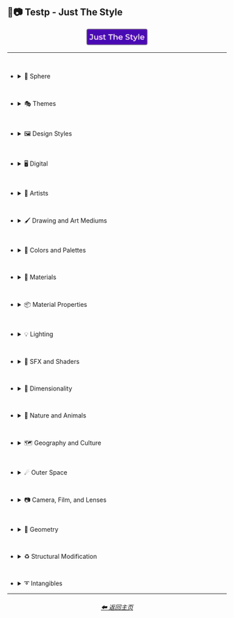 <h2>🧩📷 Testp - Just The Style</h2>

<div align="center">

[<img src="/Images/Repo_Parts/Buttons/Image_Type_Buttons/button_just_the_style_active.webp?raw=true" alt="Just The Style" width="140.5" />]()

</div>

<hr><br>

- <details><summary>🔵 Sphere</summary><p><div align="center">

    | Sphere |
    | :-: |
    | <img src="/Images/Midjourney_Beta_Features/testp/Midjourney_Styles/Sphere.webp?raw=true" width="256" /> |

</div></p></details>

<br>

- <details><summary>🎭 Themes</summary><p>

  - <details><summary>🎭⛱ Realism/Abstraction</summary><p><div align="center">

    | Photorealistic |
    | :-: |
    | <img src="/Images/Midjourney_Beta_Features/testp/Midjourney_Styles/Photorealistic.webp?raw=true" width="256" /> |

    <br>

    </div></p></details>


  - <details><summary>🎭💾 Retro/Modern</summary><p><div align="center">

    | Retro |
    | :-: |
    | <img src="/Images/Midjourney_Beta_Features/testp/Midjourney_Styles/Retro.webp?raw=true" width="256" /> |

    </div></p></details>


  - <details><summary>🎭🪐 Sci-fi</summary><p><div align="center">

    | Sci-fi |
    | :-: |
    | <img src="/Images/Midjourney_Beta_Features/testp/Midjourney_Styles/Sci-fi.webp?raw=true" width="256" /> |


    </div></p></details>


  - <details><summary>🎭⚙ Architecture and Manufactured</summary><p><div align="center">

    | Steampunk |
    | :-: |
    | <img src="/Images/Midjourney_Beta_Features/testp/Midjourney_Styles/Steampunk.webp?raw=true" width="256" /> |

    </div></p></details>


  - <details><summary>🎭🎵 Music Styles</summary><p><div align="center">

    | Disco |
    | :-: |
    | <img src="/Images/Midjourney_Beta_Features/testp/Midjourney_Styles/Disco.webp?raw=true" width="256" /> |

    <br>

    | Vaporwave |
    | :-: |
    | <img src="/Images/Midjourney_Beta_Features/testp/Midjourney_Styles/Vaporwave.webp?raw=true" width="256" /> |

    </div></p></details>


  - <details><summary>🎭📺 Cartoons, Anime, and Comics</summary><p><div align="center">

    | Cartoon |
    | :-: |
    | <img src="/Images/Midjourney_Beta_Features/testp/Midjourney_Styles/Cartoon.webp?raw=true" width="256" /> |

    </div></p></details>


  - <details><summary>🎭🎆 Colors, Crystals, Sparkles, and Light</summary><p><div align="center">

    | Fractalpunk |
    | :-: |
    | <img src="/Images/Midjourney_Beta_Features/testp/Midjourney_Styles/Fractalpunk.webp?raw=true" width="256" /> |

    </div></p></details>

  </p></details>


<br>


- <details><summary>🖼 Design Styles</summary><p>

  - <details><summary>🖼🟧 Simplicity/Complexity</summary><p><div align="center">

    | Hyperdetailed |
    | :-: |
    | <img src="/Images/Midjourney_Beta_Features/testp/Midjourney_Styles/Hyperdetailed.webp?raw=true" width="256" /> |

    <br>

    | Chaotic |
    | :-: |
    | <img src="/Images/Midjourney_Beta_Features/testp/Midjourney_Styles/Chaotic.webp?raw=true" width="256" /> |

    <br>

    | Intricate Surface Detail |
    | :-: |
    | <img src="/Images/Midjourney_Beta_Features/testp/Midjourney_Styles/Intricate_Surface_Detail.webp?raw=true" width="256" /> |

    <br>

    | Flat Design |
    | :-: |
    | <img src="/Images/Midjourney_Beta_Features/testp/Midjourney_Styles/Flat_Design.webp?raw=true" width="256" /> |

    </div></p></details>


  - <details><summary>🖼🎨 Patterns</summary><p><div align="center">

    | Halftone |
    | :-: |
    | <img src="/Images/Midjourney_Beta_Features/testp/Midjourney_Styles/Halftone.webp?raw=true" width="256" /> |

    <br>

    | Diffraction Patterns |
    | :-: |
    | <img src="/Images/Midjourney_Beta_Features/testp/Midjourney_Styles/Diffraction_Patterns.webp?raw=true" width="256" /> |

    </div></p></details>


  - <details><summary>🖼🧊 Cubism</summary><p><div align="center">

    | Cubism |
    | :-: |
    | <img src="/Images/Midjourney_Beta_Features/testp/Midjourney_Styles/Cubism.webp?raw=true" width="256" /> |

    </div></p></details>
    

  - <details><summary>🖼🔮 Neo</summary><p><div align="center">

    | Neo-Tokyo |
    | :-: |
    | <img src="/Images/Midjourney_Beta_Features/testp/Midjourney_Styles/Neo-Tokyo.webp?raw=true" width="256" /> |

    </div></p></details>


  - <details><summary>🖼🌀 Psychedelic, Divine, Fractal, and Noise</summary><p><div align="center">

    | Psychedelica |
    | :-: |
    | <img src="/Images/Midjourney_Beta_Features/testp/Midjourney_Styles/Psychedelica.webp?raw=true" width="256" /> |

    <br>

    | Sacred Geometry |
    | :-: |
    | <img src="/Images/Midjourney_Beta_Features/testp/Midjourney_Styles/Sacred_Geometry.webp?raw=true" width="256" /> |

    </div></p></details>


  - <details><summary>🖼🌈 Synesthesia</summary><p><div align="center">

    | Synesthesia |
    | :-: |
    | <img src="/Images/Midjourney_Beta_Features/testp/Midjourney_Styles/Synesthesia.webp?raw=true" width="256" /> |

    </div></p></details>


  - <details><summary>🖼💫 Stylized</summary><p><div align="center">

    | Extreme Bubble Design |
    | :-: |
    | <img src="/Images/Midjourney_Beta_Features/testp/Midjourney_Styles/Extreme_Bubble_Design.webp?raw=true" width="256" /> |

    <br>

    | Liquify |
    | :-: |
    | <img src="/Images/Midjourney_Beta_Features/testp/Midjourney_Styles/Liquify.webp?raw=true" width="256" /> |

    <br>

    | Lissajous |
    | :-: |
    | <img src="/Images/Midjourney_Beta_Features/testp/Midjourney_Styles/Lissajous.webp?raw=true" width="256" /> |

    </div></p></details>
  </p></details>


<br>


- <details><summary>🖥 Digital</summary><p>

  - <details><summary>🎮 Rendering Engines</summary><p><div align="center">

    | Octane |
    | :-: |
    | <img src="/Images/Midjourney_Beta_Features/testp/Midjourney_Styles/Octane.webp?raw=true" width="256" /> |

    </div></p></details>


  - <details><summary>🖥📐 Resolution</summary><p><div align="center">

    | 4k |
    | :-: |
    | <img src="/Images/Midjourney_Beta_Features/testp/Midjourney_Styles/4k.webp?raw=true" width="256" /> |

    </div></p></details>


  - <details><summary>🖥🟩 1-bit - 16-bit</summary><p><div align="center">

    | 8-bit |
    | :-: |
    | <img src="/Images/Midjourney_Beta_Features/testp/Midjourney_Styles/8-bit.webp?raw=true" width="256" /> |

    </div></p></details>


  - <details><summary>🖥🖼 Digital Styles</summary><p><div align="center">

    | Cyberdelic |
    | :-: |
    | <img src="/Images/Midjourney_Beta_Features/testp/Midjourney_Styles/Cyberdelic.webp?raw=true" width="256" /> |

    </div></p></details>


  - <details><summary>🖥🎞 VFX and Video Companies</summary><p><div align="center">

    | Disney |
    | :-: |
    | <img src="/Images/Midjourney_Beta_Features/testp/Midjourney_Styles/Disney.webp?raw=true" width="256" /> |

    </div></p></details>


  - <details><summary>🖥🎨 Art Programs and Applications</summary><p><div align="center">

    | Microsoft Paint |
    | :-: |
    | <img src="/Images/Midjourney_Beta_Features/testp/Midjourney_Styles/Microsoft_Paint.webp?raw=true" width="256" /> |

    </div></p></details>


  - <details><summary>🖥🖼 Image Formats and Types</summary><p><div align="center">

    | Lowpoly |
    | :-: |
    | <img src="/Images/Midjourney_Beta_Features/testp/Midjourney_Styles/Lowpoly.webp?raw=true" width="256" /> |

    <br>

    | Pixel Art |
    | :-: |
    | <img src="/Images/Midjourney_Beta_Features/testp/Midjourney_Styles/Pixel_Art.webp?raw=true" width="256" /> |

    </div></p></details>


  - <details><summary>🖥🏁 Dithering</summary><p><div align="center">

    | Floyd–Steinberg Dithering |
    | :-: |
    | <img src="/Images/Midjourney_Beta_Features/testp/Midjourney_Styles/FloydSteinberg_Dithering.webp?raw=true" width="256" /> |

    </div></p></details>


  - <details><summary>🖥👩‍💻 Glitchy</summary><p><div align="center">

    | Databending |
    | :-: |
    | <img src="/Images/Midjourney_Beta_Features/testp/Midjourney_Styles/Databending.webp?raw=true" width="256" /> |

    </div></p></details>


  - <details><summary>🕹 Video Games and Game Systems</summary><p>

    - <details><summary>🕹🖼 Video Game Styles</summary><p><div align="center">

        | Tetris |
        | :-: |
        | <img src="/Images/Midjourney_Beta_Features/testp/Midjourney_Styles/Tetris.webp?raw=true" width="256" /> |
        
      </div></p></details>

    </p></details>


  - <details><summary>🖥🧠 AI and Neural Networks</summary><p><div align="center">

    | Deep Dream |
    | :-: |
    | <img src="/Images/Midjourney_Beta_Features/testp/Midjourney_Styles/Deep_Dream.webp?raw=true" width="256" /> |

    </div></p></details>

  </p></details>


<br>


- <details><summary>📔 Artists</summary><p>

  - <details><summary>📔❇ Surrealism</summary><p><div align="center">

    | Painting By Salvador Dali | Painting By Pablo Picasso |
    | :-: | :-: |
    | <img src="/Images/Midjourney_Beta_Features/testp/Midjourney_Styles/Painting_By_Salvador_Dali.webp?raw=true" width="256" /> | <img src="/Images/Midjourney_Beta_Features/testp/Midjourney_Styles/Painting_By_Pablo_Picasso.webp?raw=true" width="256" /> |

    </div></p></details>


  - <details><summary>📔➿ Post-Impressionism</summary><p><div align="center">

    | Painting By Van Gogh |
    | :-: |
    | <img src="/Images/Midjourney_Beta_Features/testp/Midjourney_Styles/Painting_By_Van_Gogh.webp?raw=true" width="256" /> |

    </div></p></details>


  - <details><summary>📔☯ Psychedelic</summary><p><div align="center">

    | Painting By Alex Grey |
    | :-: |
    | <img src="/Images/Midjourney_Beta_Features/testp/Midjourney_Styles/Painting_By_Alex_Grey.webp?raw=true" width="256" /> |

    </div></p></details>


  - <details><summary>📔 Other Artists</summary><p><div align="center">

    | Painting By Bob Ross | Art By M.C. Escher |
    | :-: | :-: |
    | <img src="/Images/Midjourney_Beta_Features/testp/Midjourney_Styles/Painting_By_Bob_Ross.webp?raw=true" width="256" /> | <img src="/Images/Midjourney_Beta_Features/testp/Midjourney_Styles/Art_By_M.C._Escher.webp?raw=true" width="256" /> |

    </div></p></details>
  </p></details>


<br>


- <details><summary>🖌 Drawing and Art Mediums</summary><p>

  - <details><summary>🖌✏ Illustration and Drawing</summary><p>

    - <details><summary>✏🖼 Drawing Types</summary><p><div align="center">

        | Sketch |
        | :-: |
        | <img src="/Images/Midjourney_Beta_Features/testp/Midjourney_Styles/Sketch.webp?raw=true" width="256" /> |

        <br>

        | Stipple |
        | :-: |
        | <img src="/Images/Midjourney_Beta_Features/testp/Midjourney_Styles/Stipple.webp?raw=true" width="256" /> |

      </div></p></details>


    - <details><summary>✏ Pencil and Graphite</summary><p><div align="center">

        | Colored Pencil |
        | :-: |
        | <img src="/Images/Midjourney_Beta_Features/testp/Midjourney_Styles/Colored_Pencil.webp?raw=true" width="256" /> |

      </div></p></details>


    - <details><summary>✏🖊 Ink</summary><p><div align="center">

        | Ballpoint Pen |
        | :-: |
        | <img src="/Images/Midjourney_Beta_Features/testp/Midjourney_Styles/Ballpoint_Pen.webp?raw=true" width="256" /> |

        <br>

        | Marker Art |
        | :-: |
        | <img src="/Images/Midjourney_Beta_Features/testp/Midjourney_Styles/Marker_Art.webp?raw=true" width="256" /> |

      </div></p></details>

    </p></details>


  - <details><summary>🖌🎨 Paint</summary><p>

    - <details><summary>🎨🖼 Painting Types</summary><p><div align="center">

        | Paper-Marbling |
        | :-: |
        | <img src="/Images/Midjourney_Beta_Features/testp/Midjourney_Styles/Paper-Marbling.webp?raw=true" width="256" /> |

      </div></p></details>


    - <details><summary>🎨 Paint Types</summary><p><div align="center">

        | Splatter Paint |
        | :-: |
        | <img src="/Images/Midjourney_Beta_Features/testp/Midjourney_Styles/Splatter_Paint.webp?raw=true" width="256" /> |
        
      </div></p></details>
    
    </p></details>


  - <details><summary>🖌🎲 Physical Mediums</summary><p>

    - <details><summary>🎲🖼 Framed, Banner, and Decal</summary><p><div align="center">

        | Wall Decal |
        | :-: |
        | <img src="/Images/Midjourney_Beta_Features/testp/Midjourney_Styles/Wall_Decal.webp?raw=true" width="256" /> |

      </div></p></details>


    - <details><summary>🎲🗿 Carving, Etching, and Modeling</summary><p><div align="center">

        | Bejeweled |
        | :-: |
        | <img src="/Images/Midjourney_Beta_Features/testp/Midjourney_Styles/Bejeweled.webp?raw=true" width="256" /> |

        <br>

        | Carved Lacquer |
        | :-: |
        | <img src="/Images/Midjourney_Beta_Features/testp/Midjourney_Styles/Carved_Lacquer.webp?raw=true" width="256" /> |

      </div></p></details>

    - <details><summary>🎲🏺 Pottery and Glass</summary><p><div align="center">

        | Bone China |
        | :-: |
        | <img src="/Images/Midjourney_Beta_Features/testp/Midjourney_Styles/Bone_China.webp?raw=true" width="256" /> |

      </div></p></details>
    
    </p></details>
  </p></details>


<br>


- <details><summary>🎨 Colors and Palettes</summary><p>

  - <details><summary>🎨🔴 Colors</summary><p>

    - <details><summary>🎨🔴 Basic Colors</summary><p><div align="center">

        | Cyan |
        | :-: |
        | <img src="/Images/Midjourney_Beta_Features/testp/Midjourney_Styles/Cyan.webp?raw=true" width="256" /> |

      </div></p></details>


    - <details><summary>🎨🔵 Extended Colors</summary><p><div align="center">

        | Aqua |
        | :-: |
        | <img src="/Images/Midjourney_Beta_Features/testp/Midjourney_Styles/Aqua.webp?raw=true" width="256" /> |

      </div></p></details>

    </p></details>

  - <details><summary>🎨 Color Based Designs</summary><p><div align="center">

    | Spectrum |
    | :-: |
    | <img src="/Images/Midjourney_Beta_Features/testp/Midjourney_Styles/Spectrum.webp?raw=true" width="256" /> |

    </div></p></details>


  - <details><summary>🎨🖌 Chromatic Palettes</summary><p><div align="center">

    | Electric Colors |
    | :-: |
    | <img src="/Images/Midjourney_Beta_Features/testp/Midjourney_Styles/Electric_Colors.webp?raw=true" width="256" /> |

    </div></p></details>


  - <details><summary>🎨🖥 Color Models</summary><p><div align="center">

    | CMYK |
    | :-: |
    | <img src="/Images/Midjourney_Beta_Features/testp/Midjourney_Styles/CMYK.webp?raw=true" width="256" /> |

    <br>

    | CGA |
    | :-: |
    | <img src="/Images/Midjourney_Beta_Features/testp/Midjourney_Styles/CGA.webp?raw=true" width="256" /> |

    </div></p></details>


  - <details><summary>🎨🎥 Color Motion Picture Film Systems</summary><p><div align="center">

    | Technicolor |
    | :-: |
    | <img src="/Images/Midjourney_Beta_Features/testp/Midjourney_Styles/Technicolor.webp?raw=true" width="256" /> |

    </div></p></details>
  </p></details>

<br>


- <details><summary>🧱 Materials</summary><p>

  - <details><summary>🧱💎 Solids</summary><p>

    - <details><summary>🧱🔩 Metal</summary><p><div align="center">

        | Brushed Aluminum |
        | :-: |
        | <img src="/Images/Midjourney_Beta_Features/testp/Midjourney_Styles/Brushed_Aluminum.webp?raw=true" width="256" /> |

        <br>

        | Anodized Titanium |
        | :-: |
        | <img src="/Images/Midjourney_Beta_Features/testp/Midjourney_Styles/Anodized_Titanium.webp?raw=true" width="256" /> |

      </div></p></details>


    - <details><summary>🧱💎 Glass and Crystal</summary><p><div align="center">

        | Amethyst |
        | :-: |
        | <img src="/Images/Midjourney_Beta_Features/testp/Midjourney_Styles/Amethyst.webp?raw=true" width="256" /> |

        <br>

        | Milky Quartz |
        | :-: |
        | <img src="/Images/Midjourney_Beta_Features/testp/Midjourney_Styles/Milky_Quartz.webp?raw=true" width="256" /> |

        <br>

        | Agate |
        | :-: |
        | <img src="/Images/Midjourney_Beta_Features/testp/Midjourney_Styles/Agate.webp?raw=true" width="256" /> |

      </div></p></details>

    </p></details>


  - <details><summary>🧱💧 Liquids</summary><p><div align="center">

    | Liquid Crystal |
    | :-: |
    | <img src="/Images/Midjourney_Beta_Features/testp/Midjourney_Styles/Liquid_Crystal.webp?raw=true" width="256" /> |

    </div></p></details>


  - <details><summary>🧱🧪 Non-Newtonian Fluids and Polymers</summary><p>

    - <details><summary>🧱🩹 Tape and Adhesives</summary><p><div align="center">

        | Kapton Tape |
        | :-: |
        | <img src="/Images/Midjourney_Beta_Features/testp/Midjourney_Styles/Kapton_Tape.webp?raw=true" width="256" /> |

      </div></p></details>

    </p></details>


  - <details><summary>🧱🌫️ Gasses and Vapors</summary><p><div align="center">

    | Clouds |
    | :-: |
    | <img src="/Images/Midjourney_Beta_Features/testp/Midjourney_Styles/Clouds.webp?raw=true" width="256" /> |

    </div></p></details>
  </p></details>


<br>


- <details><summary>📦 Material Properties</summary><p>

  - <details><summary>📦🏮 Optics and Light Manipulation</summary><p><div align="center">

    | Glitter |
    | :-: |
    | <img src="/Images/Midjourney_Beta_Features/testp/Midjourney_Styles/Glitter.webp?raw=true" width="256" /> |

    </div></p></details>


  - <details><summary>📦💡 Luminescence</summary><p><div align="center">

    | Glow-In-The-Dark |
    | :-: |
    | <img src="/Images/Midjourney_Beta_Features/testp/Midjourney_Styles/Glow-In-The-Dark.webp?raw=true" width="256" /> |

    </div></p></details>


  - <details><summary>📦🔍 Reflection and Refraction</summary><p><div align="center">

    | Glossy |
    | :-: |
    | <img src="/Images/Midjourney_Beta_Features/testp/Midjourney_Styles/Glossy.webp?raw=true" width="256" /> |

    </div></p></details>


  - <details><summary>📦🧽 Physical Properties</summary><p><div align="center">

    | Cracked |
    | :-: |
    | <img src="/Images/Midjourney_Beta_Features/testp/Midjourney_Styles/Cracked.webp?raw=true" width="256" /> |

    </div></p></details>
  </p></details>


<br>


- <details><summary>💡 Lighting</summary><p>

  - <details><summary>💡🏮 Types of Lights</summary><p><div align="center">

    | Crepuscular Rays |
    | :-: |
    | <img src="/Images/Midjourney_Beta_Features/testp/Midjourney_Styles/Crepuscular_Rays.webp?raw=true" width="256" /> |

    </div></p></details>


  - <details><summary>💡🪔 Lamps and Tubes</summary><p><div align="center">

    | Plasma Globe |
    | :-: |
    | <img src="/Images/Midjourney_Beta_Features/testp/Midjourney_Styles/Plasma_Globe.webp?raw=true" width="256" /> |

    </div></p></details>
  </p></details>


<br>


- <details><summary>🌈 SFX and Shaders</summary><p>

  - <details><summary>🌈🔍 Reflections</summary><p><div align="center">

    | Ray Tracing Reflections |
    | :-: |
    | <img src="/Images/Midjourney_Beta_Features/testp/Midjourney_Styles/Ray_Tracing_Reflections.webp?raw=true" width="256" /> |

    </div></p></details>


  - <details><summary>🌈🎨 Chromatic SFX</summary><p><div align="center">

    | Chromatic Aberration |
    | :-: |
    | <img src="/Images/Midjourney_Beta_Features/testp/Midjourney_Styles/Chromatic_Aberration.webp?raw=true" width="256" /> |

    </div></p></details>


  - <details><summary>🌈💫 Stylized</summary><p><div align="center">

    | Scan Lines |
    | :-: |
    | <img src="/Images/Midjourney_Beta_Features/testp/Midjourney_Styles/Scan_Lines.webp?raw=true" width="256" /> |

    <br>

    | Tessellated |
    | :-: |
    | <img src="/Images/Midjourney_Beta_Features/testp/Midjourney_Styles/Tessellated.webp?raw=true" width="256" /> |

    </div></p></details>


  - <details><summary>🌈🕶 Shaders and Post Processing</summary><p><div align="center">

    | Ray Traced |
    | :-: |
    | <img src="/Images/Midjourney_Beta_Features/testp/Midjourney_Styles/Ray_Traced.webp?raw=true" width="256" /> |

    </div></p></details>
  </p></details>


<br>


- <details><summary>🌌 Dimensionality</summary><p>

  - <details><summary>🌌 0D-5D</summary><p><div align="center">

    | 2-Dimensional |
    | :-: |
    | <img src="/Images/Midjourney_Beta_Features/testp/Midjourney_Styles/2-Dimensional.webp?raw=true" width="256" /> |

    </div></p></details>
  </p></details>


<br>


- <details><summary>🌲 Nature and Animals</summary><p>

  - <details><summary>🌲🍄 Fungi</summary><p><div align="center">

    | Lactarius-Indigo |
    | :-: |
    | <img src="/Images/Midjourney_Beta_Features/testp/Midjourney_Styles/Lactarius-Indigo.webp?raw=true" width="256" /> |

    </div></p></details>


  - <details><summary>🌲⛄ Seasons and Weather</summary><p><div align="center">

    | Autumn |
    | :-: |
    | <img src="/Images/Midjourney_Beta_Features/testp/Midjourney_Styles/Autumn.webp?raw=true" width="256" /> |

    <br>

    | Tornado |
    | :-: |
    | <img src="/Images/Midjourney_Beta_Features/testp/Midjourney_Styles/Tornado.webp?raw=true" width="256" /> |

    </div></p></details>

  </p></details>


<br>


- <details><summary>🗺 Geography and Culture</summary><p>

  - <details><summary>🗺🎄 Holidays</summary><p><div align="center">

    | Halloween |
    | :-: |
    | <img src="/Images/Midjourney_Beta_Features/testp/Midjourney_Styles/Halloween.webp?raw=true" width="256" /> |

    </div></p></details>

  </p></details>


<br>


- <details><summary>☄ Outer Space</summary><p>

  - <details><summary>☄🌌 Galaxies, Nebulae, and Other Cosmic Structures</summary><p><div align="center">

    | Galaxy |
    | :-: |
    | <img src="/Images/Midjourney_Beta_Features/testp/Midjourney_Styles/Galaxy.webp?raw=true" width="256" /> |

    <br>

    | Supernova |
    | :-: |
    | <img src="/Images/Midjourney_Beta_Features/testp/Midjourney_Styles/Supernova.webp?raw=true" width="256" /> |

    </div></p></details>

  </p></details>


<br>


- <details><summary>📷 Camera, Film, and Lenses</summary><p>

  - <details><summary>📷🌇 Camera and Scenes</summary><p><div align="center">

    | Cinematic |
    | :-: |
    | <img src="/Images/Midjourney_Beta_Features/testp/Midjourney_Styles/Cinematic.webp?raw=true" width="256" /> |

    <br>

    | Bokeh |
    | :-: |
    | <img src="/Images/Midjourney_Beta_Features/testp/Midjourney_Styles/Bokeh.webp?raw=true" width="256" /> |

    </div></p></details>

  - <details><summary>📷🌇 Camera and Film Types</summary><p><div align="center">

    | Polaroid |
    | :-: |
    | <img src="/Images/Midjourney_Beta_Features/testp/Midjourney_Styles/Polaroid.webp?raw=true" width="256" /> |

    </div></p></details>

  - <details><summary>📷🔭 Lenses</summary><p><div align="center">

    | Super-Resolution Microscopy |
    | :-: |
    | <img src="/Images/Midjourney_Beta_Features/testp/Midjourney_Styles/Super-Resolution_Microscopy.webp?raw=true" width="256" /> |

    </div></p></details>


  - <details><summary>📷 Other</summary><p><div align="center">

    | Lens Flare |
    | :-: |
    | <img src="/Images/Midjourney_Beta_Features/testp/Midjourney_Styles/Lens_Flare.webp?raw=true" width="256" /> |

    </div></p></details>
  </p></details>


<br>


- <details><summary>💠 Geometry</summary><p>

  - <details><summary>💠⬜ 2D Shapes</summary><p><div align="center">

    | Hexagon | Hexagonal |
    | :-: | :-: |
    | <img src="/Images/Midjourney_Beta_Features/testp/Midjourney_Styles/Hexagon.webp?raw=true" width="256" /> | <img src="/Images/Midjourney_Beta_Features/testp/Midjourney_Styles/Hexagonal.webp?raw=true" width="256" /> |

    </div></p></details>


  - <details><summary>💠🧊 3D Shapes</summary><p><div align="center">

    | Sphere |
    | :-: |
    | <img src="/Images/Midjourney_Beta_Features/testp/Midjourney_Styles/Sphere.webp?raw=true" width="256" /> |

    </div></p></details>


  - <details><summary>💠🔲 4D Hyper Shapes</summary><p><div align="center">

    | Klein Bottle |
    | :-: |
    | <img src="/Images/Midjourney_Beta_Features/testp/Midjourney_Styles/Klein_Bottle.webp?raw=true" width="256" /> |

    </div></p></details>


  - <details><summary>💠⏹ Geometric Styles</summary><p><div align="center">

    | Polygonal |
    | :-: |
    | <img src="/Images/Midjourney_Beta_Features/testp/Midjourney_Styles/Polygonal.webp?raw=true" width="256" /> |

    </div></p></details>
  </p></details>


<br>


- <details><summary>♻ Structural Modification</summary><p>

  - <details><summary>♻🕸 Knots</summary><p><div align="center">

    | Celtic Knot |
    | :-: |
    | <img src="/Images/Midjourney_Beta_Features/testp/Midjourney_Styles/Celtic_Knot.webp?raw=true" width="256" /> |

    </div></p></details>
  </p></details>


<br>


- <details><summary>➰ Intangibles</summary><p>

  - <details><summary>➰😁 Emotions and Qualities</summary><p><div align="center">

    | Happy |
    | :-: |
    | <img src="/Images/Midjourney_Beta_Features/testp/Midjourney_Styles/Happy.webp?raw=true" width="256" /> |

    <br>

    | Angelic |
    | :-: |
    | <img src="/Images/Midjourney_Beta_Features/testp/Midjourney_Styles/Angelic.webp?raw=true" width="256" /> |

    </div></p></details>

  </p></details>

<hr>
<div align="center">
    <h6><a href="/README.md">⬅ 返回主页</a></h6>
</div>
